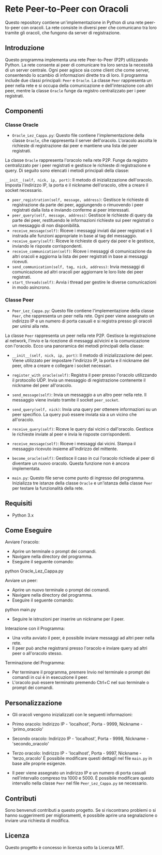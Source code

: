 # Rete Peer-to-Peer con Oracoli

Questo repository contiene un'implementazione in Python di una rete peer-to-peer con oracoli. La rete consiste in diversi peer che comunicano tra loro tramite gli oracoli, che fungono da server di registrazione.

## Introduzione
Questo programma implementa una rete Peer-to-Peer (P2P) utilizzando Python. La rete consente ai peer di comunicare tra loro senza la necessità di un server centrale. Ogni peer agisce sia come client che come server, consentendo lo scambio di informazioni dirette tra di loro. Il programma include due classi principali: `Peer` e `Oracle`. La classe `Peer` rappresenta un peer nella rete e si occupa della comunicazione e dell'interazione con altri peer, mentre la classe `Oracle` funge da registro centralizzato per i peer registrati.


## Componenti

### Classe Oracle
- `Oracle_Lez_Cappa.py`: Questo file contiene l'implementazione della classe `Oracle`, che rappresenta il server dell'oracolo. L'oracolo ascolta le richieste di registrazione dai peer e mantiene una lista dei peer registrati.

La classe `Oracle` rappresenta l'oracolo nella rete P2P. Funge da registro centralizzato per i peer registrati e gestisce le richieste di registrazione e query. Di seguito sono elencati i metodi principali della classe:

 `__init__(self, nick, ip, port)`: Il metodo di inizializzazione dell'oracolo. Imposta l'indirizzo IP, la porta e il nickname dell'oracolo, oltre a creare il socket necessario.
- `peer_registration(self, message, address)`: Gestisce le richieste di registrazione da parte dei peer, aggiungendo o rimuovendo i peer registrati dalla lista e inviando conferme ai peer interessati.
- `peer_query(self, message, address)`: Gestisce le richieste di query da parte dei peer, restituendo le informazioni richieste sui peer registrati o un messaggio di non disponibilità.
- `receive_message(self)`: Riceve i messaggi inviati dai peer registrati e li instrada alle funzioni appropriate in base al tag del messaggio.
- `receive_query(self)`: Riceve le richieste di query dai peer e le gestisce, inviando le risposte corrispondenti.
- `receive_communication(self)`: Riceve i messaggi di comunicazione da altri oracoli e aggiorna la lista dei peer registrati in base ai messaggi ricevuti.
- `send_communication(self, tag, nick, address)`: Invia messaggi di comunicazione ad altri oracoli per aggiornare le loro liste dei peer registrati.
- `start_threads(self)`: Avvia i thread per gestire le diverse comunicazioni in modo asincrono.



### Classe Peer
- `Peer_Lez_Cappa.py`: Questo file contiene l'implementazione della classe `Peer`, che rappresenta un peer nella rete. Ogni peer viene assegnato un indirizzo IP e un numero di porta casuali e si registra presso gli oracoli per unirsi alla rete.

La classe `Peer` rappresenta un peer nella rete P2P. Gestisce la registrazione al network, l'invio e la ricezione di messaggi ai/vicini e la comunicazione con l'oracolo. Ecco una panoramica dei metodi principali della classe:

- `__init__(self, nick, ip, port)`: Il metodo di inizializzazione del peer. Viene utilizzato per impostare l'indirizzo IP, la porta e il nickname del peer, oltre a creare e collegare i socket necessari.
- `register_with_oracle(self)`: Registra il peer presso l'oracolo utilizzando il protocollo UDP. Invia un messaggio di registrazione contenente il nickname del peer all'oracolo.
- `send_message(self)`: Invia un messaggio a un altro peer nella rete. Il messaggio viene inviato tramite il socket `peer_socket`.
- `send_query(self, nick)`: Invia una query per ottenere informazioni su un peer specifico. La query può essere inviata sia a un vicino che all'oracolo.
- `receive_query(self)`: Riceve le query dai vicini o dall'oracolo. Gestisce le richieste inviate al peer e invia le risposte corrispondenti.
- `receive_message(self)`: Riceve i messaggi dai vicini. Stampa il messaggio ricevuto insieme all'indirizzo del mittente.
- `become_oracle(self)`: Gestisce il caso in cui l'oracolo richiede al peer di diventare un nuovo oracolo. Questa funzione non è ancora implementata.

- `main.py`: Questo file serve come punto di ingresso del programma. Inizializza tre istanze della classe `Oracle` e un'istanza della classe `Peer` per testare la funzionalità della rete.

## Requisiti

- Python 3.x

## Come Eseguire

Avviare l'oracolo:
- Aprire un terminale o prompt dei comandi.
- Navigare nella directory del programma.
- Eseguire il seguente comando:

python Oracle_Lez_Cappa.py


Avviare un peer:
- Aprire un nuovo terminale o prompt dei comandi.
- Navigare nella directory del programma.
- Eseguire il seguente comando:

python main.py

- Seguire le istruzioni per inserire un nickname per il peer.

Interazione con il Programma:
- Una volta avviato il peer, è possibile inviare messaggi ad altri peer nella rete.
- Il peer può anche registrarsi presso l'oracolo e inviare query ad altri peer o all'oracolo stesso.

Terminazione del Programma:
- Per terminare il programma, premere Invio nel terminale o prompt dei comandi in cui è in esecuzione il peer.
- L'oracolo può essere terminato premendo Ctrl+C nel suo terminale o prompt dei comandi.


## Personalizzazione

- Gli oracoli vengono inizializzati con le seguenti informazioni:
- Primo oracolo: Indirizzo IP - 'localhost', Porta - 9999, Nickname - 'primo_oracolo'
- Secondo oracolo: Indirizzo IP - 'localhost', Porta - 9998, Nickname - 'secondo_oracolo'
- Terzo oracolo: Indirizzo IP - 'localhost', Porta - 9997, Nickname - 'terzo_oracolo'
È possibile modificare questi dettagli nel file `main.py` in base alle proprie esigenze.

- Il peer viene assegnato un indirizzo IP e un numero di porta casuali nell'intervallo compreso tra 1000 e 5000. È possibile modificare questo intervallo nella classe `Peer` nel file `Peer_Lez_Cappa.py` se necessario.

## Contributi

Sono benvenuti contributi a questo progetto. Se si riscontrano problemi o si hanno suggerimenti per miglioramenti, è possibile aprire una segnalazione o inviare una richiesta di modifica.

## Licenza

Questo progetto è concesso in licenza sotto la Licenza MIT.

